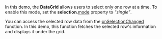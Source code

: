 In this demo, the **DataGrid** allows users to select only one row at a time. To enable this mode, set the **selection**.[mode](/Documentation/ApiReference/UI_Widgets/dxDataGrid/Configuration/selection/#mode) property to *"single"*.

You can access the selected row data from the [onSelectionChanged](/Documentation/ApiReference/UI_Widgets/dxDataGrid/Configuration/#onSelectionChanged) function. In this demo, this function fetches the selected row's information and displays it under the grid.